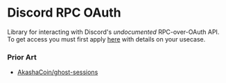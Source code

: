 # Discord RPC OAuth

Library for interacting with Discord's *undocumented* RPC-over-OAuth API. To get access you must first apply [here](https://support-dev.discord.com/hc/en-us) with details on your usecase.

### Prior Art
- [AkashaCoin/ghost-sessions](https://github.com/AkashaCoin/ghost-sessions)
